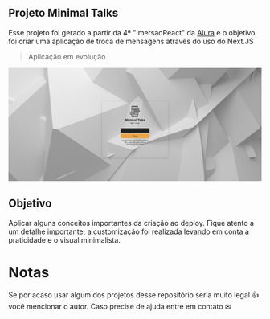 
## Projeto Minimal Talks
Esse projeto foi gerado a partir da 4ª "ImersaoReact" da [Alura](www.alura.com.br) e o objetivo foi criar uma aplicação de troca de mensagens através do uso do Next.JS

> Aplicação em evolução

![enter image description here](https://raw.githubusercontent.com/sergiodsiqueira/React/main/aluracord/pages/img/MinimalTalksLogin.png)


## Objetivo
Aplicar alguns conceitos importantes da criação ao deploy.
Fique atento a um detalhe importante; a customização foi realizada levando em conta a praticidade e o visual minimalista.

# Notas
Se por acaso usar algum dos projetos desse repositório seria muito legal 👍 você mencionar o autor.
Caso precise de ajuda entre em contato ✉